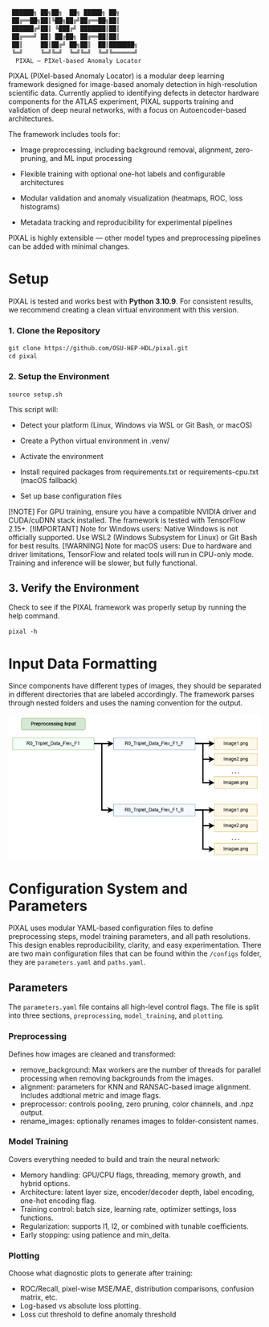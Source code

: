  ```
  ██████╗ ██╗██╗  ██╗ █████╗ ██╗   
  ██╔══██╗██║╚██╗██╔╝██╔══██╗██║     
  ██████╔╝██║ ╚███╔╝ ███████║██║     
  ██╔═══╝ ██║ ██╔██╗ ██╔══██║██║     
  ██║     ██║██╔╝ ██╗██║  ██║███████╗ 
  ╚═╝     ╚═╝╚═╝  ╚═╝╚═╝  ╚═╝╚══════╝
   PIXAL – PIXel-based Anomaly Locator
```

PIXAL (PIXel-based Anomaly Locator) is a modular deep learning framework designed for image-based anomaly detection in high-resolution scientific data. Currently applied to identifying defects in detector hardware components for the ATLAS experiment, PIXAL supports training and validation of deep neural networks, with a focus on Autoencoder-based architectures.

The framework includes tools for:

* Image preprocessing, including background removal, alignment, zero-pruning, and ML input processing

* Flexible training with optional one-hot labels and configurable architectures

* Modular validation and anomaly visualization (heatmaps, ROC, loss histograms)

* Metadata tracking and reproducibility for experimental pipelines

PIXAL is highly extensible — other model types and preprocessing pipelines can be added with minimal changes.

# Setup

PIXAL is tested and works best with **Python 3.10.9**. For consistent results, we recommend creating a clean virtual environment with this version.

### 1. Clone the Repository

```
git clone https://github.com/OSU-HEP-HDL/pixal.git
cd pixal
```

### 2. Setup the Environment
```
source setup.sh
```
This script will:

* Detect your platform (Linux, Windows via WSL or Git Bash, or macOS)

* Create a Python virtual environment in .venv/
 
* Activate the environment

* Install required packages from requirements.txt or requirements-cpu.txt (macOS fallback)

* Set up base configuration files

[!NOTE]
For GPU training, ensure you have a compatible NVIDIA driver and CUDA/cuDNN stack installed. The framework is tested with TensorFlow 2.15+.
[!IMPORTANT]
Note for Windows users: Native Windows is not officially supported. Use WSL2 (Windows Subsystem for Linux) or Git Bash for best results.
[!WARNING]
Note for macOS users: Due to hardware and driver limitations, TensorFlow and related tools will run in CPU-only mode. Training and inference will be slower, but fully functional.

## 3. Verify the Environment

Check to see if the PIXAL framework was properly setup by running the help command.
```
pixal -h
```

# Input Data Formatting

Since components have different types of images, they should be separated in different directories that are labeled accordingly. The framework parses through nested folders and uses the naming convention for the output.

![Diagram of nested directories for the R0 Triplet Data Flex F1, showing input directory for preprocessing](pixal/assets/nested_directories.png)

# Configuration System and Parameters

PIXAL uses modular YAML-based configuration files to define preprocessing steps, model training parameters, and all path resolutions. This design enables reproducibility, clarity, and easy experimentation.
There are two main configuration files that can be found within the `/configs` folder, they are `parameters.yaml` and `paths.yaml`. 

## Parameters

The `parameters.yaml` file contains all high-level control flags. The file is split into three sections, `preprocessing`, `model_training`, and `plotting`. 

### Preprocessing

Defines how images are cleaned and transformed:

* remove_background: Max workers are the number of threads for parallel processing when removing backgrounds from the images.
* alignment: parameters for KNN and RANSAC-based image alignment. Includes addtional metric and image flags. 
* preprocessor: controls pooling, zero pruning, color channels, and .npz output.
* rename_images: optionally renames images to folder-consistent names.

### Model Training

Covers everything needed to build and train the neural network:

* Memory handling: GPU/CPU flags, threading, memory growth, and hybrid options.
* Architecture: latent layer size, encoder/decoder depth, label encoding, one-hot encoding flag.
* Training control: batch size, learning rate, optimizer settings, loss functions.
* Regularization: supports l1, l2, or combined with tunable coefficients.
* Early stopping: using patience and min_delta.

### Plotting

Choose what diagnostic plots to generate after training:

* ROC/Recall, pixel-wise MSE/MAE, distribution comparisons, confusion matrix, etc.
* Log-based vs absolute loss plotting.
* Loss cut threshold to define anomaly threshold

